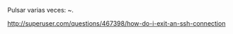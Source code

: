 Pulsar varias veces:
~.<intro>

http://superuser.com/questions/467398/how-do-i-exit-an-ssh-connection
